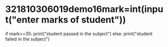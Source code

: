 # 321810306019demo16mark=int(input("enter marks of student"))
if mark>=35:
    print("student passed in the subject")
else:
    print("student failed in the subject")
